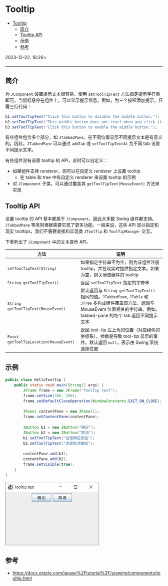 # Tooltip

- [Tooltip](#tooltip)
  - [简介](#简介)
  - [Tooltip API](#tooltip-api)
  - [示例](#示例)
  - [参考](#参考)

2023-12-22, 16:26⭐
****

## 简介

为 `JComponent` 设置提示文本很容易，使用 `setToolTipText` 方法指定提示字符串即可。当鼠标悬停在组件上，可以显示提示信息。例如，为三个按钮添加提示，只需三行代码：

```java
b1.setToolTipText("Click this button to disable the middle button.");
b2.setToolTipText("This middle button does not react when you click it.");
b3.setToolTipText("Click this button to enable the middle button.");
```

有些组件包含多个部分，如 `JTabbedPane`，在不同位置显示不同提示文本是有意义的。因此，`JTabbedPane` 可以通过 `addTab` 或 `setToolTipTextAt` 为不同 tab 设置不同提示文本。

有些组件没有设置 tooltip 的 API，此时可以自定义：

- 如果组件支持 renderer，则可以在自定义 renderer 上设置 tooltip
  - 在 table 和 tree 中有自定义 renderer 来设置 tooltip 的示例
- 对 `JComponent` 子类，可以通过覆盖其 `getToolTipText(MouseEvent)` 方法来实现

## Tooltip API

设置 tooltip 的 API 基本都属于 `JComponent`，因此大多数 Swing 组件都支持。`JTabbedPane` 等类则根据需要实现了更多功能。一般来说，这些 API 足以指定和现实 tooltips，我们不需要直接和实现类 `JToolTip` 和 `ToolTipManager` 交互。

下表列出了 `JComponent` 中的文本提示 API。

| 方法 | 说明 |
| ---- | ---- |
| `setToolTipText(String)`   | 如果指定字符串不为空，则为该组件注册 tooltip，并在现实时提供指定文本。如果为空，则关闭该组件的 tooltip |
|`String getToolTipText()`|返回 `setToolTipText` 指定的字符串|
|`String getToolTipText(MouseEvent)`|默认返回与 `String getToolTipText()` 相同的值。`JTabbedPane`, `JTable` 和 `JTree` 多构成组件覆盖该方法，返回与 MouseEvent 位置相关的字符串。例如，tabbed-pane 的每个 tab 返回不同提示文本|
|`Point getToolTipLocation(MouseEvent)`|返回 tool-tip 左上角的位置（对应组件的坐标系）。参数是导致 tool-tip 显示的事件。默认返回 `null`，表示由 Swing 系统选择位置|


## 示例

```java
public class HelloTooltip {
    public static void main(String[] args) {
        JFrame frame = new JFrame("Tooltip test");
        frame.setSize(300, 200);
        frame.setDefaultCloseOperation(WindowConstants.EXIT_ON_CLOSE);

        JPanel contentPane = new JPanel();
        frame.setContentPane(contentPane);

        JButton b1 = new JButton("确定");
        JButton b2 = new JButton("取消");
        b1.setToolTipText("这是确定按钮");
        b2.setToolTipText("这是取消按钮");

        contentPane.add(b1);
        contentPane.add(b2);
        frame.setVisible(true);
    }
}
```

<img src="images/image-20231221232657504.png" width="300"/>

## 参考

- https://docs.oracle.com/javase%2Ftutorial%2F/uiswing/components/tooltip.html


